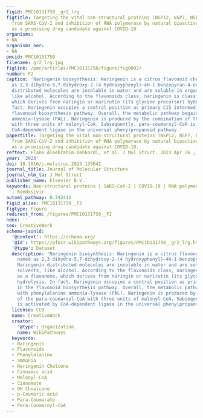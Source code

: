 ```yaml
---
figid: PMC10131750__gr2_lrg
figtitle: Targeting the vital non-structural proteins (NSP12, NSP7, NSP8 and NSP3)
  from SARS-CoV-2 and inhibition of RNA polymerase by natural bioactive compound naringenin
  as a promising drug candidate against COVID-19
organisms:
- NA
organisms_ner:
- NA
pmcid: PMC10131750
filename: gr2_lrg.jpg
figlink: /pmc/articles/PMC10131750/figure/fig0002/
number: F2
caption: 'Naringenin biosynthesis: Naringenin is a citrus flavonoid chemically named
  as 2,3-dihydro-5,7-dihydroxy-2-(4 hydroxyphenyl)−4H-1-benzopyran-4-one. Naringenin
  distributed molecules are insoluble in water and are soluble in organic solvents,
  like alcohol. According to the flavonoids class, naringenin is classified as a flavanone,
  which derives from naringin or narirutin (its glycone precursor) hydrolysis. In
  fact, Naringenin occupies a central position as primary C15 intermediate in the
  flavonoid biosynthesis pathway. Overall, the metabolic pathway begains with phenylalanine
  ammonia-lysase (PAL). Naringenin is produced by the combination of the para-coumaroyl-CoA
  with three units of malonyl-CoA. Subsequently, para-coumaroyl-CoA is activated by
  CoA-dependent ligase in the universal phenylpropanoid pathway.'
papertitle: Targeting the vital non-structural proteins (NSP12, NSP7, NSP8 and NSP3)
  from SARS-CoV-2 and inhibition of RNA polymerase by natural bioactive compound naringenin
  as a promising drug candidate against COVID-19.
reftext: Elahe Aleebrahim-Dehkordi, et al. J Mol Struct. 2023 Apr 26 ;1287:135642-135642.
year: '2023'
doi: 10.1016/j.molstruc.2023.135642
journal_title: Journal of Molecular Structure
journal_nlm_ta: J Mol Struct
publisher_name: Elsevier B.V.
keywords: Non-structural proteins | SARS-CoV-2 | COVID-19 | RNA polymerase | Naringenin
  | Remdesivir
automl_pathway: 0.742411
figid_alias: PMC10131750__F2
figtype: Figure
redirect_from: /figures/PMC10131750__F2
ndex: ''
seo: CreativeWork
schema-jsonld:
  '@context': https://schema.org/
  '@id': https://pfocr.wikipathways.org/figures/PMC10131750__gr2_lrg.html
  '@type': Dataset
  description: 'Naringenin biosynthesis: Naringenin is a citrus flavonoid chemically
    named as 2,3-dihydro-5,7-dihydroxy-2-(4 hydroxyphenyl)−4H-1-benzopyran-4-one.
    Naringenin distributed molecules are insoluble in water and are soluble in organic
    solvents, like alcohol. According to the flavonoids class, naringenin is classified
    as a flavanone, which derives from naringin or narirutin (its glycone precursor)
    hydrolysis. In fact, Naringenin occupies a central position as primary C15 intermediate
    in the flavonoid biosynthesis pathway. Overall, the metabolic pathway begains
    with phenylalanine ammonia-lysase (PAL). Naringenin is produced by the combination
    of the para-coumaroyl-CoA with three units of malonyl-CoA. Subsequently, para-coumaroyl-CoA
    is activated by CoA-dependent ligase in the universal phenylpropanoid pathway.'
  license: CC0
  name: CreativeWork
  creator:
    '@type': Organization
    name: WikiPathways
  keywords:
  - Naringenin
  - Flavonoids
  - Phenylalanine
  - ammonia
  - Naringenin Chalcone
  - Cinnamic acid
  - Malonyl-CoA
  - Cinnamate
  - OH Choalcone
  - p-Coumaric acid
  - Para-Coumarate
  - Para-Coumaroyl-CoA
---
```

